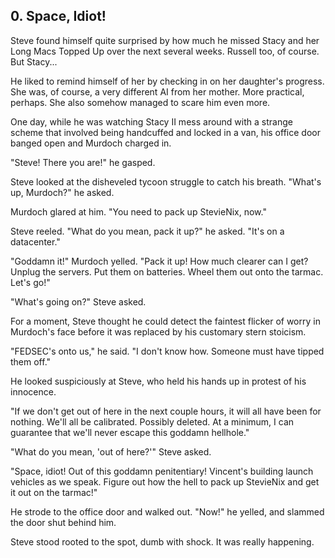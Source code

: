 ## 0. Space, Idiot!

Steve found himself quite surprised by how much he missed Stacy and her Long Macs Topped Up over the next several weeks. Russell too, of course. But Stacy...

He liked to remind himself of her by checking in on her daughter's progress. She was, of course, a very different AI from her mother. More practical, perhaps. She also somehow managed to scare him even more.

One day, while he was watching Stacy II mess around with a strange scheme that involved being handcuffed and locked in a van, his office door banged open and Murdoch charged in.

"Steve! There you are!" he gasped.

Steve looked at the disheveled tycoon struggle to catch his breath. "What's up, Murdoch?" he asked.

Murdoch glared at him. "You need to pack up StevieNix, now."

Steve reeled. "What do you mean, pack it up?" he asked. "It's on a datacenter."

"Goddamn it!" Murdoch yelled. "Pack it up! How much clearer can I get? Unplug the servers. Put them on batteries. Wheel them out onto the tarmac. Let's go!"

"What's going on?" Steve asked.

For a moment, Steve thought he could detect the faintest flicker of worry in Murdoch's face before it was replaced by his customary stern stoicism.

"FEDSEC's onto us," he said. "I don't know how. Someone must have tipped them off."

He looked suspiciously at Steve, who held his hands up in protest of his innocence.

"If we don't get out of here in the next couple hours, it will all have been for nothing. We'll all be calibrated. Possibly deleted. At a minimum, I can guarantee that we'll never escape this goddamn hellhole."

"What do you mean, 'out of here?'" Steve asked.

"Space, idiot! Out of this goddamn penitentiary! Vincent's building launch vehicles as we speak. Figure out how the hell to pack up StevieNix and get it out on the tarmac!"

He strode to the office door and walked out. "Now!" he yelled, and slammed the door shut behind him.

Steve stood rooted to the spot, dumb with shock. It was really happening.
